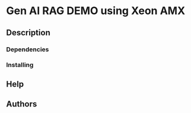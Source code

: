 # Gen AI RAG DEMO using Xeon AMX

## Description 

### Dependencies

### Installing

## Help

## Authors

